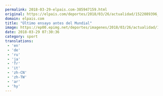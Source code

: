 ```yaml
---
permalink: 2018-03-29-elpais.com-385947159.html
original: https://elpais.com/deportes/2018/03/26/actualidad/1522089396_485707.html#?ref=rss&format=simple&link=link
domain: elpais.com
title: "Último ensayo antes del Mundial"
image: https://ep00.epimg.net/deportes/imagenes/2018/03/26/actualidad/1522089396_485707_1522091320_rrss_normal.jpg
date: 2018-03-29 07:30:36
category: sport
translations: 
 - 'en'
 - 'de'
 - 'ru'
 - 'ja'
 - 'fr'
 - 'it'
 - 'zh-CN'
 - 'zh-TW'
 - 'ar'
 - 'hy'
---
```


